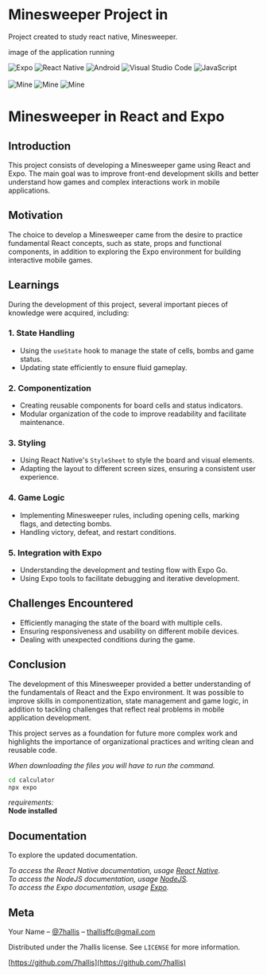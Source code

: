 <h1> Minesweeper Project in </h1>
<p> Project created to study react native, Minesweeper. </p>

image of the application running <br>

![Expo](https://img.shields.io/badge/expo-1C1E24?style=for-the-badge&logo=expo&logoColor=#D04A37)
![React Native](https://img.shields.io/badge/react_native-%2320232a.svg?style=for-the-badge&logo=react&logoColor=%2361DAFB)
![Android](https://img.shields.io/badge/Android-3DDC84?style=for-the-badge&logo=android&logoColor=white)
![Visual Studio Code](https://img.shields.io/badge/Visual%20Studio%20Code-0078d7.svg?style=for-the-badge&logo=visual-studio-code&logoColor=white)
![JavaScript](https://img.shields.io/badge/javascript-%23323330.svg?style=for-the-badge&logo=javascript&logoColor=%23F7DF1E)
<br><br>
![Mine](img-mine/tela-nivel.jpg/)
![Mine](img-mine//tela-jogando.jpg)
![Mine](img-mine//tela-fim.jpg)


# Minesweeper in React and Expo

## Introduction
This project consists of developing a Minesweeper game using React and Expo. The main goal was to improve front-end development skills and better understand how games and complex interactions work in mobile applications.

## Motivation
The choice to develop a Minesweeper came from the desire to practice fundamental React concepts, such as state, props and functional components, in addition to exploring the Expo environment for building interactive mobile games.

## Learnings
During the development of this project, several important pieces of knowledge were acquired, including:

### 1. State Handling
- Using the `useState` hook to manage the state of cells, bombs and game status.
- Updating state efficiently to ensure fluid gameplay.

### 2. Componentization
- Creating reusable components for board cells and status indicators.
- Modular organization of the code to improve readability and facilitate maintenance.

### 3. Styling
- Using React Native's `StyleSheet` to style the board and visual elements.
- Adapting the layout to different screen sizes, ensuring a consistent user experience.

### 4. Game Logic
- Implementing Minesweeper rules, including opening cells, marking flags, and detecting bombs.
- Handling victory, defeat, and restart conditions.

### 5. Integration with Expo
- Understanding the development and testing flow with Expo Go.
- Using Expo tools to facilitate debugging and iterative development.

## Challenges Encountered
- Efficiently managing the state of the board with multiple cells.
- Ensuring responsiveness and usability on different mobile devices.
- Dealing with unexpected conditions during the game.

## Conclusion
The development of this Minesweeper provided a better understanding of the fundamentals of React and the Expo environment. It was possible to improve skills in componentization, state management and game logic, in addition to tackling challenges that reflect real problems in mobile application development.

This project serves as a foundation for future more complex work and highlights the importance of organizational practices and writing clean and reusable code.




_When downloading the files you will have to run the command._

```sh
cd calculator
npx expo
```
_requirements:_ <br>
**Node installed**

## Documentation

To explore the updated documentation.

_To access the React Native documentation, usage [React Native](https://reactnative.dev/docs/environment-setup)._ <br>
_To access the NodeJS documentation, usage [NodeJS](https://nodejs.org/pt)._ <br>
_To access the Expo documentation, usage [Expo](https://expo.dev)._
## Meta

Your Name – [@7hallis](https://x.com/7hallis) – thallisffc@gmail.com

Distributed under the 7hallis license. See `LICENSE` for more information.

[https://github.com/7hallis](https://github.com/7hallis)

